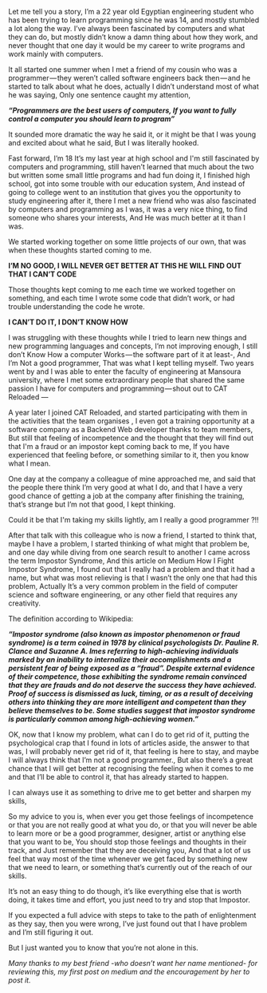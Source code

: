Let me tell you a story, I’m a 22 year old Egyptian engineering student who has been trying to learn programming since he was 14, and mostly stumbled a lot along the way.
I’ve always been fascinated by computers and what they can do, but mostly didn’t know a damn thing about how they work, and never thought that one day it would be my career to write programs and work mainly with computers.

It all started one summer when I met a friend of my cousin who was a programmer — they weren’t called software engineers back then — and he started to talk about what he does, actually I didn’t understand most of what he was saying, Only one sentence caught my attention,

***“Programmers are the best users of computers, If you want to fully control a computer you should learn to program”***

It sounded more dramatic the way he said it, or it might be that I was young and excited about what he said, But I was literally hooked.

Fast forward, I’m 18 It’s my last year at high school and I'm still fascinated by computers and programming, still haven’t learned that much about the two but written some small little programs and had fun doing it, I finished high school, got into some trouble with our education system, And instead of going to college went to an institution that gives you the opportunity to study engineering after it, there I met a new friend who was also fascinated by computers and programming as I was, it was a very nice thing, to find someone who shares your interests, And He was much better at it than I was.

We started working together on some little projects of our own, that was when these thoughts started coming to me.

**I’M NO GOOD, I WILL NEVER GET BETTER AT THIS
HE WILL FIND OUT THAT I CAN’T CODE**

Those thoughts kept coming to me each time we worked together on something, and each time I wrote some code that didn’t work, or had trouble understanding the code he wrote.

**I CAN’T DO IT, I DON’T KNOW HOW**

I was struggling with these thoughts while I tried to learn new things and new programming languages and concepts, I’m not improving enough, I still don’t Know How a computer Works — the software part of it at least-, And I’m Not a good programmer, That was what I kept telling myself.
Two years went by and I was able to enter the faculty of engineering at Mansoura university, where I met some extraordinary people that shared the same passion I have for computers and programming — shout out to CAT Reloaded —

A year later I joined CAT Reloaded, and started participating with them in the activities that the team organises , I even got a training opportunity at a software company as a Backend Web developer thanks to team members, But still that feeling of incompetence and the thought that they will find out that I'm a fraud or an impostor kept coming back to me, If you have experienced that feeling before, or something similar to it, then you know what I mean.

One day at the company a colleague of mine approached me, and said that the people there think I’m very good at what I do, and that I have a very good chance of getting a job at the company after finishing the training, that’s strange but I’m not that good, I kept thinking.

Could it be that I'm taking my skills lightly, am I really a good programmer ?!!

After that talk with this colleague who is now a friend, I started to think that, maybe I have a problem, I started thinking of what might that problem be, and one day while diving from one search result to another I came across the term Impostor Syndrome, And this article on Medium How I Fight Impostor Syndrome, I found out that I really had a problem and that it had a name, but what was most relieving is that I wasn’t the only one that had this problem, Actually It’s a very common problem in the field of computer science and software engineering, or any other field that requires any creativity.

The definition according to Wikipedia:

***“Impostor syndrome (also known as impostor phenomenon or fraud syndrome) is a term coined in 1978 by clinical psychologists Dr. Pauline R. Clance and Suzanne A. Imes referring to high-achieving individuals marked by an inability to internalize their accomplishments and a persistent fear of being exposed as a “fraud”. Despite external evidence of their competence, those exhibiting the syndrome remain convinced that they are frauds and do not deserve the success they have achieved. Proof of success is dismissed as luck, timing, or as a result of deceiving others into thinking they are more intelligent and competent than they believe themselves to be. Some studies suggest that impostor syndrome is particularly common among high-achieving women.”***

OK, now that I know my problem, what can I do to get rid of it, putting the psychological crap that I found in lots of articles aside, the answer to that was, I will probably never get rid of it, that feeling is here to stay, and maybe I will always think that I’m not a good programmer., But also there’s a great chance that I will get better at recognising the feeling when it comes to me and that I’ll be able to control it, that has already started to happen.

I can always use it as something to drive me to get better and sharpen my skills,

So my advice to you is, when ever you get those feelings of incompetence or that you are not really good at what you do, or that you will never be able to learn more or be a good programmer, designer, artist or anything else that you want to be, You should stop those feelings and thoughts in their track, and Just remember that they are deceiving you, And that a lot of us feel that way most of the time whenever we get faced by something new that we need to learn, or something that’s currently out of the reach of our skills.

It’s not an easy thing to do though, it’s like everything else that is worth doing, it takes time and effort, you just need to try and stop that Impostor.

If you expected a full advice with steps to take to the path of enlightenment as they say, then you were wrong, I’ve just found out that I have problem and I’m still figuring it out.

But I just wanted you to know that you’re not alone in this.

*Many thanks to my best friend -who doesn’t want her name mentioned- for reviewing this, my first post on medium and the encouragement by her to post it.*